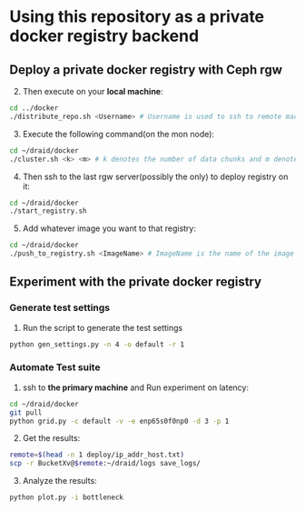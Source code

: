 # Using this repository as a private docker registry backend

## Deploy a private docker registry with Ceph rgw



2. Then execute on your **local machine**:
```bash
cd ../docker
./distribute_repo.sh <Username> # Username is used to ssh to remote machines
```

3. Execute the following command(on the mon node):

```Bash
cd ~/draid/docker
./cluster.sh <k> <m> # k denotes the number of data chunks and m denotes the number of parity chunks
``` 

4. Then ssh to the last rgw server(possibly the only) to deploy registry on it:

```Bash
cd ~/draid/docker
./start_registry.sh
```

5. Add whatever image you want to that registry:

```Bash
cd ~/draid/docker
./push_to_registry.sh <ImageName> # ImageName is the name of the image you want to push to the registry
```

## Experiment with the private docker registry

### Generate test settings

1. Run the script to generate the test settings

```bash
python gen_settings.py -n 4 -o default -r 1
```

### Automate Test suite

1. ssh to **the primary machine** and Run experiment on latency:

```bash
cd ~/draid/docker
git pull
python grid.py -c default -v -e enp65s0f0np0 -d 3 -p 1
```

2. Get the results:

```bash
remote=$(head -n 1 deploy/ip_addr_host.txt)
scp -r BucketXv@$remote:~/draid/logs save_logs/
```

3. Analyze the results:

```bash
python plot.py -i bottleneck
```
